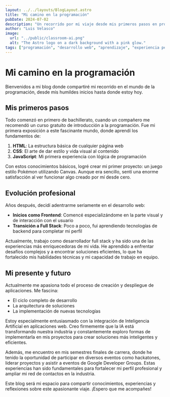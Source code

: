 ```yaml
---
layout: ../../layouts/BlogLayout.astro
title: "Mi camino en la programación"
pubDate: 2024-07-02
description: "Un recorrido por mi viaje desde mis primeros pasos en programación hasta convertirme en desarrollador full stack."
author: "Luis Velasco"
image:
  url: "../public/classroom-ai.png"
  alt: "The Astro logo on a dark background with a pink glow."
tags: ["programación", "desarrollo web", "aprendizaje", "experiencia personal"]
---
```


# Mi camino en la programación

Bienvenidos a mi blog donde compartiré mi recorrido en el mundo de la programación, desde mis humildes inicios hasta donde estoy hoy.

## Mis primeros pasos

Todo comenzó en primero de bachillerato, cuando un compañero me recomendó un curso gratuito de introducción a la programación. Fue mi primera exposición a este fascinante mundo, donde aprendí los fundamentos de:

1. **HTML**: La estructura básica de cualquier página web
2. **CSS**: El arte de dar estilo y vida visual al contenido
3. **JavaScript**: Mi primera experiencia con lógica de programación

Con estos conocimientos básicos, logré crear mi primer proyecto: un juego estilo Pokémon utilizando Canvas. Aunque era sencillo, sentí una enorme satisfacción al ver funcionar algo creado por mí desde cero.

## Evolución profesional

Años después, decidí adentrarme seriamente en el desarrollo web:

- **Inicios como Frontend**: Comencé especializándome en la parte visual y de interacción con el usuario
- **Transición a Full Stack**: Poco a poco, fui aprendiendo tecnologías de backend para completar mi perfil

Actualmente, trabajo como desarrollador full stack y ha sido una de las experiencias más enriquecedoras de mi vida. He aprendido a enfrentar desafíos complejos y a encontrar soluciones eficientes, lo que ha fortalecido mis habilidades técnicas y mi capacidad de trabajo en equipo.

## Mi presente y futuro

Actualmente me apasiona todo el proceso de creación y despliegue de aplicaciones. Me fascina:

- El ciclo completo de desarrollo
- La arquitectura de soluciones
- La implementación de nuevas tecnologías

Estoy especialmente entusiasmado con la integración de Inteligencia Artificial en aplicaciones web. Creo firmemente que la IA está transformando nuestra industria y constantemente exploro formas de implementarla en mis proyectos para crear soluciones más inteligentes y eficientes.

Además, me encuentro en mis semestres finales de carrera, donde he tenido la oportunidad de participar en diversos eventos como hackatones, liderar proyectos y asistir a eventos de Google Developer Groups. Estas experiencias han sido fundamentales para fortalecer mi perfil profesional y ampliar mi red de contactos en la industria.

Este blog será mi espacio para compartir conocimientos, experiencias y reflexiones sobre este apasionante viaje. ¡Espero que me acompañes!
